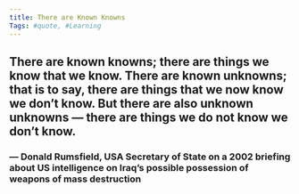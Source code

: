 ```yaml
---
title: There are Known Knowns
Tags: #quote, #Learning
---
```


## There are known knowns; there are things we know that we know. There are known unknowns; that is to say, there are things that we now know we don’t know. But there are also unknown unknowns — there are things we do not know we don’t know.
### — Donald Rumsfield, USA Secretary of State on a 2002 briefing about US intelligence on Iraq’s possible possession of weapons of mass destruction
##
##